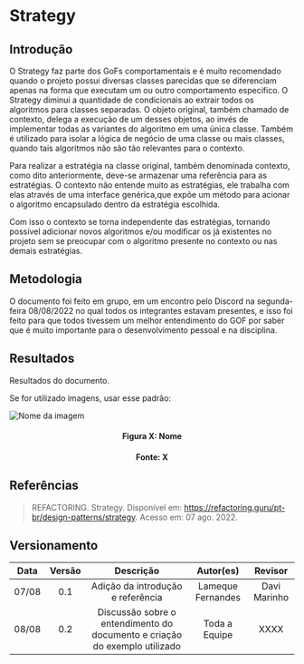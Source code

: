 # Strategy

## Introdução

O Strategy faz parte dos GoFs comportamentais e é muito recomendado quando o projeto possui diversas classes parecidas que se diferenciam apenas na forma que executam um ou outro comportamento especifico. O Strategy diminui a quantidade de condicionais ao extrair todos os algoritmos para classes separadas. O objeto original, também chamado de contexto, delega a execução de um desses objetos, ao invés de implementar todas as variantes do algoritmo em uma única classe. Também é utilizado para isolar a lógica de negócio de uma classe ou mais classes, quando tais algoritmos não são tão relevantes para o contexto.
 
Para realizar a estratégia na classe original, também denominada contexto, como dito anteriormente, deve-se armazenar uma referência para as estratégias. O contexto não entende muito as estratégias, ele trabalha com elas através de uma interface genérica,que expõe um método para acionar o algoritmo encapsulado dentro da estratégia escolhida.
 
Com isso o contexto se torna independente das estratégias, tornando possível adicionar novos algoritmos e/ou modificar os já existentes no projeto sem se preocupar com o algoritmo presente no contexto ou nas demais estratégias.

## Metodologia

O documento foi feito em grupo, em um encontro pelo Discord na segunda-feira 08/08/2022 no qual todos os integrantes estavam presentes, e isso foi feito para que todos tivessem um melhor entendimento do GOF por saber que é muito importante para o desenvolvimento pessoal e na disciplina.

## Resultados

Resultados do documento.

Se for utilizado imagens, usar esse padrão:

![Nome da imagem](../assets/img/CaminhoDaImagem.png)
<h4 align = "center">Figura X: Nome</h6>
<h4 align = "center">Fonte: X</h6>

## Referências

> REFACTORING. Strategy. Disponível em: https://refactoring.guru/pt-br/design-patterns/strategy. Acesso em: 07 ago. 2022.


## Versionamento

| Data  | Versão |                     Descrição                      |  Autor(es)               | Revisor |
| :---: | :----: | :------------------------------------------------: | :----------------------: | :-----: |
| 07/08 |  0.1   |          Adição da introdução e referência         |     Lameque Fernandes    |  Davi Marinho   |
| 08/08 |  0.2   |          Discussão sobre o entendimento do documento e criação do exemplo utilizado         |     Toda a Equipe        |  XXXX   |
